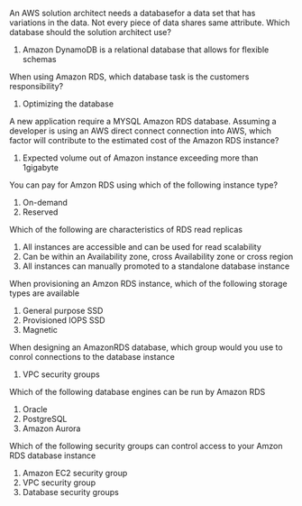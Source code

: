 An AWS solution architect needs a databasefor a data set that has variations in the data. Not every piece of data shares same attribute. Which database should the solution architect use?
1. Amazon DynamoDB is a relational database that allows for flexible schemas

When using Amazon RDS, which database task is the customers responsibility?
1. Optimizing the database

A new application require a MYSQL Amazon RDS database. Assuming a developer is using an AWS direct connect connection into AWS, which factor will contribute to the estimated cost of the Amazon RDS instance?
1. Expected volume out of Amazon instance exceeding more than 1gigabyte

You can pay for Amzon RDS using which of the following instance type?
1. On-demand
2. Reserved

Which of the following are characteristics of RDS read replicas
1. All instances are accessible and can be used for read scalability
2. Can be within an Availability zone, cross Availability zone or cross region
3. All instances can manually promoted to a standalone database instance

When provisioning an Amzon RDS instance, which of the following storage types are available
1. General purpose SSD
2. Provisioned IOPS SSD
3. Magnetic

When designing an AmazonRDS database, which group would you use to conrol connections to the database instance
1. VPC security groups

Which of the following database engines can be run by Amazon RDS
1. Oracle
2. PostgreSQL
3. Amazon Aurora

Which of the following security groups can control access to your Amzon RDS database instance
1. Amazon EC2 security group
2. VPC security group
3. Database security groups

